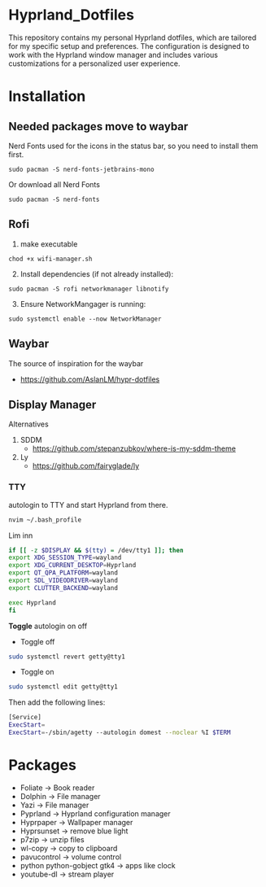 # Hyprland_Dotfiles
This repository contains my personal Hyprland dotfiles, which are tailored for my specific setup and preferences. The configuration is designed to work with the Hyprland window manager and includes various customizations for a personalized user experience.

# Installation


## Needed packages move to waybar

Nerd Fonts used for the icons in the status bar, so you need to install them first.
```
sudo pacman -S nerd-fonts-jetbrains-mono
```

Or download all Nerd Fonts 
```
sudo pacman -S nerd-fonts
```

## Rofi 
1. make executable 

```
chod +x wifi-manager.sh 
```

2. Install dependencies (if not already installed):
```
sudo pacman -S rofi networkmanager libnotify
``` 

3. Ensure NetworkMangager is running:
```
sudo systemctl enable --now NetworkManager

```


## Waybar
The source of inspiration for the waybar 
- https://github.com/AslanLM/hypr-dotfiles


## Display Manager 
Alternatives 
1. SDDM
    - https://github.com/stepanzubkov/where-is-my-sddm-theme
2. Ly 
    - https://github.com/fairyglade/ly
 ### TTY
 autologin to TTY and start Hyprland from there. 
    
```bash 
nvim ~/.bash_profile
```

Lim inn 
```bash
if [[ -z $DISPLAY && $(tty) = /dev/tty1 ]]; then
export XDG_SESSION_TYPE=wayland
export XDG_CURRENT_DESKTOP=Hyprland
export QT_QPA_PLATFORM=wayland
export SDL_VIDEODRIVER=wayland
export CLUTTER_BACKEND=wayland

exec Hyprland
fi
``` 

**Toggle** autologin on off 
- Toggle off 
```bash
sudo systemctl revert getty@tty1
``` 
- Toggle on 
```bash 
sudo systemctl edit getty@tty1
```
Then add the following lines:
```bash 
[Service]
ExecStart=
ExecStart=-/sbin/agetty --autologin domest --noclear %I $TERM
```
# Packages 
- Foliate -> Book reader
- Dolphin -> File manager
- Yazi -> File manager
- Pyprland -> Hyprland configuration manager
- Hyprpaper -> Wallpaper manager
- Hyprsunset -> remove blue light
- p7zip -> unzip files
- wl-copy -> copy to clipboard
- pavucontrol -> volume control
- python python-gobject gtk4 -> apps like clock
- youtube-dl -> stream player
